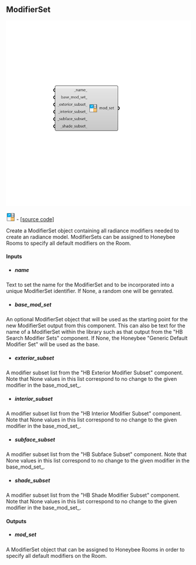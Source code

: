 ## ModifierSet

![](../../images/components/ModifierSet.png)

![](../../images/icons/ModifierSet.png) - [[source code]](https://github.com/ladybug-tools/honeybee-grasshopper-radiance/blob/master/honeybee_grasshopper_radiance/src//HB%20ModifierSet.py)


Create a ModifierSet object containing all radiance modifiers needed to create an radiance model. ModifierSets can be assigned to Honeybee Rooms to specify all default modifiers on the Room. 



#### Inputs
* ##### name 
Text to set the name for the ModifierSet and to be incorporated into a unique ModifierSet identifier. If None, a random one will be genrated. 
* ##### base_mod_set 
An optional ModifierSet object that will be used as the starting point for the new ModifierSet output from this component. This can also be text for the name of a ModifierSet within the library such as that output from the "HB Search Modifier Sets" component. If None, the Honeybee "Generic Default Modifier Set" will be used as the base. 
* ##### exterior_subset 
A modifier subset list from the "HB Exterior Modifier Subset" component. Note that None values in this list correspond to no change to the given modifier in the base_mod_set_. 
* ##### interior_subset 
A modifier subset list from the "HB Interior Modifier Subset" component. Note that None values in this list correspond to no change to the given modifier in the base_mod_set_. 
* ##### subface_subset 
A modifier subset list from the "HB Subface Subset" component. Note that None values in this list correspond to no change to the given modifier in the base_mod_set_. 
* ##### shade_subset 
A modifier subset list from the "HB Shade Modifier Subset" component. Note that None values in this list correspond to no change to the given modifier in the base_mod_set_. 

#### Outputs
* ##### mod_set
A ModifierSet object that can be assigned to Honeybee Rooms in order to specify all default modifiers on the Room. 